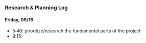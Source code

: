 ### Research & Planning Log
#### Friday, 09/16

* 5:40: prioritize/research the fundamental parts of the project 
* 8:15: 
